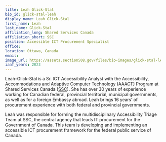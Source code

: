 ```yaml
---
title: Leah Glick-Stal
bio_id: glick-stal-leah
display_name: Leah Glick-Stal
first_name: Leah
last_name: Glick-Stal
affiliation_long: Shared Services Canada
affiliation_short: SSC
position: Accessible ICT Procurement Specialist
office: 
location: Ottawa, Canada
email: 
image_url: https://assets.section508.gov/files/bio-images/glick-stal-leah.jpg
iaaf_years: 2023
---
```

Leah-Glick-Stal is a Sr. ICT Accessibility Analyst with the Accessibility, Accommodations and Adaptive Computer Technology ([AAACT](https://www.canada.ca/en/shared-services/corporate/aaact-program.html)) Program at Shared Services Canada ([SSC](https://www.canada.ca/en/shared-services.html)). She has over 30 years of experience working for Canadian federal, provincial territorial, municipal governments, as well as for a foreign Embassy abroad. Leah brings 16 years’ of procurement experience with both federal and provincial governments.

Leah was responsible for forming the multidisciplinary Accessibility Triage Team at SSC, the central agency that leads IT procurement for the Government of Canada. This team is developing and implementing an accessible ICT procurement framework for the federal public service of Canada. 
